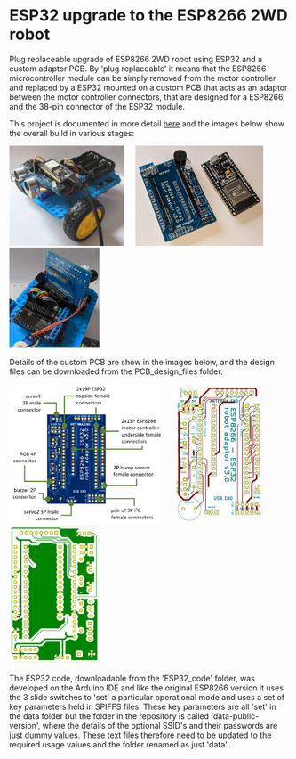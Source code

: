 # ESP32 upgrade to the ESP8266 2WD robot

 Plug replaceable upgrade of ESP8266 2WD robot using ESP32 and a custom adaptor PCB. By 'plug replaceable' it means that the ESP8266 microcontroller module can be simply removed from the motor controller and replaced by a ESP32 mounted on a custom PCB that acts as an adaptor between the motor controller connectors, that are designed for a ESP8266, and the 38-pin connector of the ESP32 module.

This project is documented in more detail [here](https://onlinedevices.org.uk/ESP32_upgrade_to_ESP8266_2WD_Robot) and the images below show the overall build in various stages:

<img src="images\ESP32adapt_PCB03_20210310_111946210_900w.jpg" width="207" height="180"> &nbsp; &nbsp; <img src="images\ESP32adapt_PCB03_20210310_112217977.PORTRAIT_900w.jpg" width="230" height="180">  &nbsp; &nbsp; <img src="images\ESP32adapt_PCB03_20210310_112425991_900w.jpg" width="162" height="180">

Details of the custom PCB are show in the images below, and the design files can be downloaded from the PCB_design_files folder.

<img src="images\ESP32adapt_PCB03_annotated_900w.jpg" width="276" height="250"> &nbsp; &nbsp; <img src="images\ESP32adapt_PCB03_front_600w.jpg" width="162" height="250">  &nbsp; &nbsp; <img src="images\ESP32adapt_PCB03_back2_600w.jpg" width="166" height="250">

The ESP32 code, downloadable from the 'ESP32_code' folder, was developed on the Arduino IDE and like the original ESP8266 version it uses the 3 slide switches to 'set' a particular operational mode and uses a set of key parameters held in SPIFFS files. These key parameters are all 'set' in the data folder but the folder in the repository is called  'data-public-version', where the details of the optional SSID's and their passwords are just dummy values. These text files therefore need to be updated to the required usage values and the folder renamed as just 'data'.
